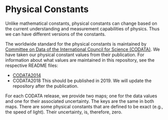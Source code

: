# Physical Constants
Unlike mathematical constants, physical constants can change based on the current understanding and measurement capabilities of physics. Thus we can have different versions of the constants. 

The worldwide standard for the physical constants is maintained by [Committee on Data of the International Council for Science (CODATA)](https://www.codata.org). We have taken our physical constant values from their publication. For information about what values are maintained in this repository, see the respective README files:

- [CODATA2014](CODATA2014/README.md)
- CODATA2018 This should be published in 2019. We will update the repository after the publication.

For each CODATA release, we provide two maps; one for the data values and one for their associated uncertainty. The keys are the same in both maps. There are some physical constants that are defined to be exact (e.g., the speed of light). Their uncertainty, is, therefore, zero.
